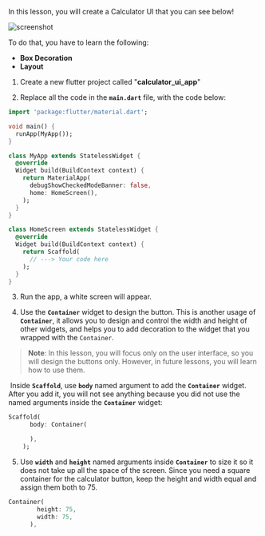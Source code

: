 In this lesson, you will create a Calculator UI that you can see below!

![screenshot](https://user-images.githubusercontent.com/24327781/133928283-eab43fd9-056a-40a6-9890-f61221d12c92.png)

To do that, you have to learn the following:

- **Box Decoration**
- **Layout**

1. Create a new flutter project called "**calculator_ui_app**"

2. Replace all the code in the **`main.dart`** file, with the code below:

```dart
import 'package:flutter/material.dart';

void main() {
  runApp(MyApp());
}

class MyApp extends StatelessWidget {
  @override
  Widget build(BuildContext context) {
    return MaterialApp(
      debugShowCheckedModeBanner: false,
      home: HomeScreen(),
    );
  }
}

class HomeScreen extends StatelessWidget {
  @override
  Widget build(BuildContext context) {
    return Scaffold(
      // ---> Your code here
    );
  }
}
```

3. Run the app, a white screen will appear. 

4. Use the **`Container`** widget to design the button. This is another usage of **`Container`**, it allows you to design and control the width and height of other widgets, and helps you to add decoration to the widget that you wrapped with the `Container`.

> **Note**: In this lesson, you will focus only on the user interface, so you will design the buttons only. However, in future lessons, you will learn how to use them.

​  Inside **`Scaffold`**, use **`body`** named argument to add the **`Container`** widget. After you add it, you will not see anything because you did not use the named arguments inside the **`Container`** widget:

```dart
Scaffold(
      body: Container(

      ),
    );
```

5. Use **`width`** and **`height`** named arguments inside **`Container`** to size it so it does not take up all the space of the screen. Since you need a square container for the calculator button, keep the height and width equal and assign them both to 75.

```dart
Container(
        height: 75,
        width: 75,
      ),
```
